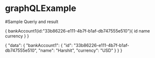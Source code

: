 # graphQLExample


#Sample Queriy and result

{
  bankAccount1(id:"33b86226-e111-4b7f-b1af-db747555e510"){
    id
    name
    currency
  }
}

{
  "data": {
    "bankAccount1": {
      "id": "33b86226-e111-4b7f-b1af-db747555e510",
      "name": "Harshit",
      "currency": "USD"
    }
  }
}
